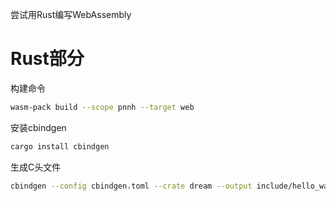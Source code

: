 尝试用Rust编写WebAssembly

# Rust部分

构建命令

```bash
wasm-pack build --scope pnnh --target web
```

安装cbindgen

```bash
cargo install cbindgen
```

生成C头文件

```bash
cbindgen --config cbindgen.toml --crate dream --output include/hello_wasm.h
```
